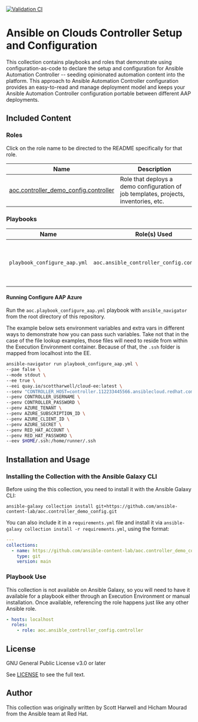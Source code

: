 [![Validation CI](https://github.com/ansible-content-lab/aoc.controller_demo_config/actions/workflows/on-push.yml/badge.svg)](https://github.com/ansible-content-lab/aoc.controller_demo_config/actions/workflows/on-push.yml)

# Ansible on Clouds Controller Setup and Configuration

This collection contains playbooks and roles that demonstrate using configuration-as-code to declare the setup and configuration for Ansible Automation Controller -- seeding opinionated automation content into the platform.  This approach to Ansible Automation Controller configuration provides an easy-to-read and manage deployment model and keeps your Ansible Automation Controller configuration portable between different AAP deployments.

## Included Content

<!--start collection content-->
### Roles

Click on the role name to be directed to the README specifically for that role.

| Name                                                                                                                                            | Description                                                                          |
| ----------------------------------------------------------------------------------------------------------------------------------------------- | ------------------------------------------------------------------------------------ |
| [aoc.controller_demo_config.controller](https://github.com/ansible-content-lab/aoc.controller_demo_config/blob/main/roles/controller/README.md) | Role that deploys a demo configuration of job templates, projects, inventories, etc. |

### Playbooks

| Name                         | Role(s) Used                               | Description                                               |
| ---------------------------- | ------------------------------------------ | --------------------------------------------------------- |
| `playbook_configure_aap.yml` | `aoc.ansible_controller_config.controller` | A playbook that runs the AAP on Azure configuration role. |

#### Running Configure AAP Azure

Run the `aoc.playbook_configure_aap.yml` playbook with `ansible_navigator` from the root directory of this repository.  

The example below sets environment variables and extra vars in different ways to demonstrate how you can pass such variables.  Take not that in the case of the file lookup examples, those files will need to reside from within the Execution Environment container.  Because of that, the `.ssh` folder is mapped from localhost into the EE.

```bash
ansible-navigator run playbook_configure_aap.yml \
--pae false \
--mode stdout \
--ee true \
--eei quay.io/scottharwell/cloud-ee:latest \
--senv "CONTROLLER_HOST=controller.112233445566.ansiblecloud.redhat.com" \
--penv CONTROLLER_USERNAME \
--penv CONTROLLER_PASSWORD \
--penv AZURE_TENANT \
--penv AZURE_SUBSCRIPTION_ID \
--penv AZURE_CLIENT_ID \
--penv AZURE_SECRET \
--penv RED_HAT_ACCOUNT \
--penv RED_HAT_PASSWORD \
--eev $HOME/.ssh:/home/runner/.ssh
```

## Installation and Usage

### Installing the Collection with the Ansible Galaxy CLI

Before using the this collection, you need to install it with the Ansible Galaxy CLI:

`ansible-galaxy collection install git+https://github.com/ansible-content-lab/aoc.controller_demo_config.git`

You can also include it in a `requirements.yml` file and install it via `ansible-galaxy collection install -r requirements.yml`, using the format:

```yaml
---
collections:
  - name: https://github.com/ansible-content-lab/aoc.controller_demo_config
    type: git
    version: main
```

### Playbook Use

This collection is not available on Ansible Galaxy, so you will need to have it available for a playbook either through an Execution Environment or manual installation.  Once available, referencing the role happens just like any other Ansible role.

```yaml
- hosts: localhost
  roles:
    - role: aoc.ansible_controller_config.controller
```

## License

GNU General Public License v3.0 or later

See [LICENSE](https://github.com/ansible-content-lab/aoc.controller_demo_config/blob/main/LICENSE) to see the full text.

## Author

This collection was originally written by Scott Harwell and Hicham Mourad from the Ansible team at Red Hat.
